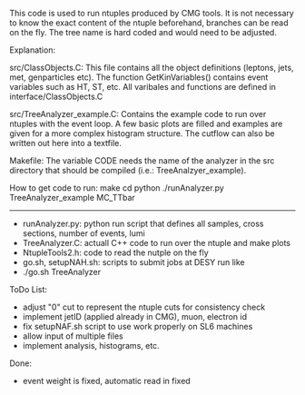 This code is used to run ntuples produced by CMG tools.
It is not necessary to know the exact content of the ntuple beforehand, branches
can be read on the fly. The tree name is hard coded and would need to be adjusted.

Explanation:

src/ClassObjects.C: This file contains all the object definitions (leptons, jets, met, genparticles etc).
		    The function GetKinVariables() contains event variables such as HT, ST, etc.
		    All varibales and functions are defined in interface/ClassObjects.C

src/TreeAnalyzer_example.C: Contains the example code to run over ntuples with the event loop.
			    A few basic plots are filled and examples are given for a more complex histogram structure.
			    The cutflow can also be written out here into a textfile.

Makefile: The variable CODE needs the name of the analyzer in the 
	  src directory that should be compiled (i.e.: TreeAnalzyer_example).

How to get code to run:
make
cd python
./runAnalyzer.py TreeAnalyzer_example MC_TTbar


-------------------------------------------------------------------------------
* runAnalyzer.py: python run script that defines all samples, cross sections, number of events, lumi
* TreeAnalyzer.C: actuall C++ code to run over the ntuple and make plots
* NtupleTools2.h: code to read the nutple on the fly
* go.sh, setupNAH.sh: scripts to submit jobs at DESY run like
* ./go.sh TreeAnalyzer

ToDo List:
 * adjust "0" cut to represent the ntuple cuts for consistency check
 * implement jetID (applied already in CMG), muon, electron id
 * fix setupNAF.sh script to use work properly on SL6 machines
 * allow input of multiple files
 * implement analysis, histograms, etc.

Done:
 * event weight is fixed, automatic read in fixed